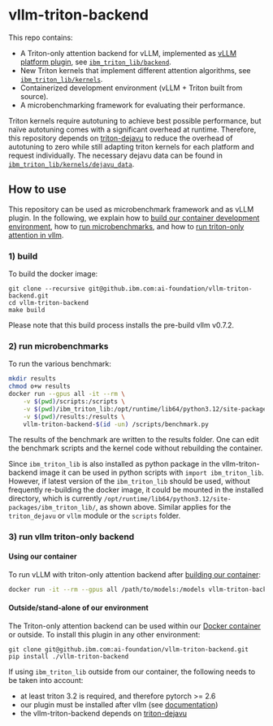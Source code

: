 # vllm-triton-backend

This repo contains:

- A Triton-only attention backend for vLLM, implemented as [vLLM platform plugin](https://docs.vllm.ai/en/latest/design/plugin_system.html), see [`ibm_triton_lib/backend`](./ibm_triton_lib/backend/). 
- New Triton kernels that implement different attention algorithms, see [`ibm_triton_lib/kernels`](./ibm_triton_lib/kernels/).
- Containerized development environment (vLLM + Triton built from source). 
- A microbenchmarking framework for evaluating their performance. 

Triton kernels require autotuning to achieve best possible performance, but naïve autotuning comes with a significant overhead at runtime. Therefore, this repository depends on [triton-dejavu](https://github.com/IBM/triton-dejavu) to reduce the overhead of autotuning to zero while still adapting triton kernels for each platform and request individually. The necessary dejavu data can be found in [`ibm_triton_lib/kernels/dejavu_data`](./ibm_triton_lib/kernels/dejavu_data/).

## How to use

This repository can be used as microbenchmark framework and as vLLM plugin. In the following, we explain how to [build our container development environment](#1-build), how to [run microbenchmarks](#2-run-microbenchmarks), and how to [run triton-only attention in vllm](#3-run-vllm-triton-only-backend).

### 1) build

To build the docker image:
```
git clone --recursive git@github.ibm.com:ai-foundation/vllm-triton-backend.git
cd vllm-triton-backend
make build
```

Please note that this build process installs the pre-build vllm v0.7.2. 

### 2) run microbenchmarks

To run the various benchmark:
```bash
mkdir results
chmod o+w results
docker run --gpus all -it --rm \
    -v $(pwd)/scripts:/scripts \
    -v $(pwd)/ibm_triton_lib:/opt/runtime/lib64/python3.12/site-packages/ibm_triton_lib/ \
    -v $(pwd)/results:/results \
    vllm-triton-backend-$(id -un) /scripts/benchmark.py
```
The results of the benchmark are written to the results folder. 
One can edit the benchmark scripts and the kernel code without rebuilding the container.

Since `ibm_triton_lib` is also installed as python package in the vllm-triton-backend image it can be used in python scripts with `import ibm_triton_lib`.
However, if latest version of the `ibm_triton_lib` should be used, without frequently re-building the docker image, it could be mounted in the installed directory, which is currently `/opt/runtime/lib64/python3.12/site-packages/ibm_triton_lib/`, as shown above. Similar applies for the `triton_dejavu` or `vllm` module or the `scripts` folder.

### 3) run vllm triton-only backend

#### Using our container

To run vLLM with triton-only attention backend after [building our container](#1-build):
```bash
docker run -it --rm --gpus all /path/to/models:/models vllm-triton-backend-$(id -un):latest -m vllm.entrypoints.openai.api_server --model /models/granite3.1-8b/base/

```

#### Outside/stand-alone of our environment

The Triton-only attention backend can be used within our [Docker container](#dev-environment) or outside. 
To install this plugin in any other environment:
```
git clone git@github.ibm.com:ai-foundation/vllm-triton-backend.git
pip install ./vllm-triton-backend
```

If using `ibm_triton_lib` outside from our container, the following needs to be taken into account:

- at least triton 3.2 is required, and therefore pytorch >= 2.6
- our plugin must be installed after vllm (see [documentation](https://docs.vllm.ai/en/latest/design/plugin_system.html))
- the vllm-triton-backend depends on [triton-dejavu](https://github.com/IBM/triton-dejavu)



